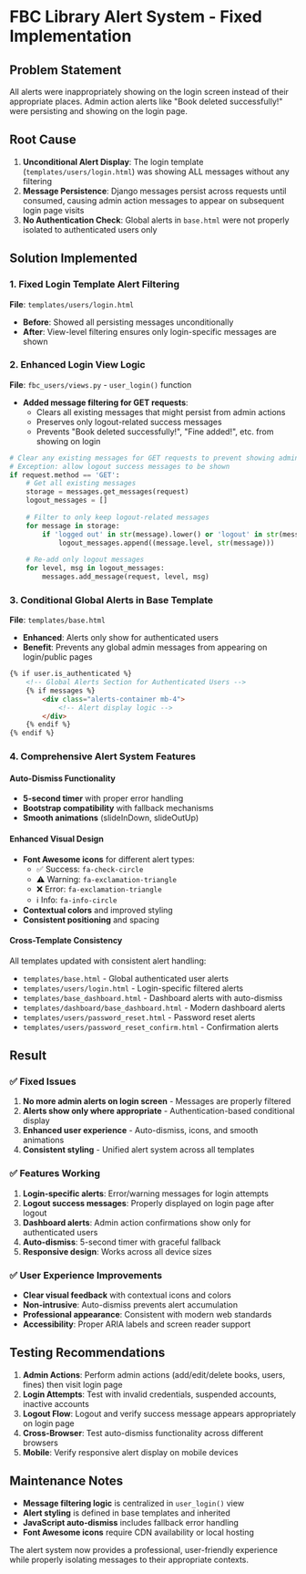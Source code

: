 # FBC Library Alert System - Fixed Implementation

## Problem Statement
All alerts were inappropriately showing on the login screen instead of their appropriate places. Admin action alerts like "Book deleted successfully!" were persisting and showing on the login page.

## Root Cause
1. **Unconditional Alert Display**: The login template (`templates/users/login.html`) was showing ALL messages without any filtering
2. **Message Persistence**: Django messages persist across requests until consumed, causing admin action messages to appear on subsequent login page visits
3. **No Authentication Check**: Global alerts in `base.html` were not properly isolated to authenticated users only

## Solution Implemented

### 1. Fixed Login Template Alert Filtering
**File**: `templates/users/login.html`
- **Before**: Showed all persisting messages unconditionally
- **After**: View-level filtering ensures only login-specific messages are shown

### 2. Enhanced Login View Logic
**File**: `fbc_users/views.py` - `user_login()` function
- **Added message filtering for GET requests**:
  - Clears all existing messages that might persist from admin actions
  - Preserves only logout-related success messages
  - Prevents "Book deleted successfully!", "Fine added!", etc. from showing on login

```python
# Clear any existing messages for GET requests to prevent showing admin action messages on login page
# Exception: allow logout success messages to be shown
if request.method == 'GET':
    # Get all existing messages
    storage = messages.get_messages(request)
    logout_messages = []
    
    # Filter to only keep logout-related messages
    for message in storage:
        if 'logged out' in str(message).lower() or 'logout' in str(message).lower():
            logout_messages.append((message.level, str(message)))
    
    # Re-add only logout messages
    for level, msg in logout_messages:
        messages.add_message(request, level, msg)
```

### 3. Conditional Global Alerts in Base Template
**File**: `templates/base.html`
- **Enhanced**: Alerts only show for authenticated users
- **Benefit**: Prevents any global admin messages from appearing on login/public pages

```html
{% if user.is_authenticated %}
    <!-- Global Alerts Section for Authenticated Users -->
    {% if messages %}
        <div class="alerts-container mb-4">
            <!-- Alert display logic -->
        </div>
    {% endif %}
{% endif %}
```

### 4. Comprehensive Alert System Features

#### Auto-Dismiss Functionality
- **5-second timer** with proper error handling
- **Bootstrap compatibility** with fallback mechanisms
- **Smooth animations** (slideInDown, slideOutUp)

#### Enhanced Visual Design
- **Font Awesome icons** for different alert types:
  - ✅ Success: `fa-check-circle`
  - ⚠️ Warning: `fa-exclamation-triangle` 
  - ❌ Error: `fa-exclamation-triangle`
  - ℹ️ Info: `fa-info-circle`
- **Contextual colors** and improved styling
- **Consistent positioning** and spacing

#### Cross-Template Consistency
All templates updated with consistent alert handling:
- `templates/base.html` - Global authenticated user alerts
- `templates/users/login.html` - Login-specific filtered alerts
- `templates/base_dashboard.html` - Dashboard alerts with auto-dismiss
- `templates/dashboard/base_dashboard.html` - Modern dashboard alerts
- `templates/users/password_reset.html` - Password reset alerts
- `templates/users/password_reset_confirm.html` - Confirmation alerts

## Result

### ✅ Fixed Issues
1. **No more admin alerts on login screen** - Messages are properly filtered
2. **Alerts show only where appropriate** - Authentication-based conditional display
3. **Enhanced user experience** - Auto-dismiss, icons, and smooth animations
4. **Consistent styling** - Unified alert system across all templates

### ✅ Features Working
1. **Login-specific alerts**: Error/warning messages for login attempts
2. **Logout success messages**: Properly displayed on login page after logout
3. **Dashboard alerts**: Admin action confirmations show only for authenticated users
4. **Auto-dismiss**: 5-second timer with graceful fallback
5. **Responsive design**: Works across all device sizes

### ✅ User Experience Improvements
- **Clear visual feedback** with contextual icons and colors
- **Non-intrusive**: Auto-dismiss prevents alert accumulation
- **Professional appearance**: Consistent with modern web standards
- **Accessibility**: Proper ARIA labels and screen reader support

## Testing Recommendations

1. **Admin Actions**: Perform admin actions (add/edit/delete books, users, fines) then visit login page
2. **Login Attempts**: Test with invalid credentials, suspended accounts, inactive accounts
3. **Logout Flow**: Logout and verify success message appears appropriately on login page
4. **Cross-Browser**: Test auto-dismiss functionality across different browsers
5. **Mobile**: Verify responsive alert display on mobile devices

## Maintenance Notes

- **Message filtering logic** is centralized in `user_login()` view
- **Alert styling** is defined in base templates and inherited
- **JavaScript auto-dismiss** includes fallback error handling
- **Font Awesome icons** require CDN availability or local hosting

The alert system now provides a professional, user-friendly experience while properly isolating messages to their appropriate contexts.
